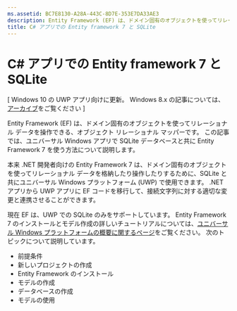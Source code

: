 ```yaml
---
ms.assetid: BC7E8130-A28A-443C-8D7E-353E7DA33AE3
description: Entity Framework (EF) は、ドメイン固有のオブジェクトを使ってリレーショナル データを操作できる、オブジェクト リレーショナル マッパーです。
title: C# アプリでの Entity framework 7 と SQLite
---
```


# C# アプリでの Entity framework 7 と SQLite

\[ Windows 10 の UWP アプリ向けに更新。 Windows 8.x の記事については、[アーカイブ](http://go.microsoft.com/fwlink/p/?linkid=619132)をご覧ください \]

Entity Framework (EF) は、ドメイン固有のオブジェクトを使ってリレーショナル データを操作できる、オブジェクト リレーショナル マッパーです。 この記事では、ユニバーサル Windows アプリで SQLite データベースと共に Entity Framework 7 を使う方法について説明します。

本来 .NET 開発者向けの Entity Framework 7 は、ドメイン固有のオブジェクトを使ってリレーショナル データを格納したり操作したりするために、SQLite と共にユニバーサル Windows プラットフォーム (UWP) で使用できます。 .NET アプリから UWP アプリに EF コードを移行して、接続文字列に対する適切な変更と連携させることができます。

現在 EF は、UWP での SQLite のみをサポートしています。 Entity Framework 7 のインストールとモデル作成の詳しいチュートリアルについては、[ユニバーサル Windows プラットフォームの概要に関するページ](http://go.microsoft.com/fwlink/p/?LinkId=735013)をご覧ください。 次のトピックについて説明しています。

-   前提条件
-   新しいプロジェクトの作成
-   Entity Framework のインストール
-   モデルの作成
-   データベースの作成
-   モデルの使用



<!--HONumber=Mar16_HO1-->


